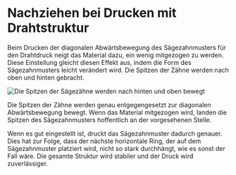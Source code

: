Nachziehen bei Drucken mit Drahtstruktur
====
Beim Drucken der diagonalen Abwärtsbewegung des Sägezahnmusters für den Drahtdruck neigt das Material dazu, ein wenig mitgezogen zu werden. Diese Einstellung gleicht diesen Effekt aus, indem die Form des Sägezahnmusters leicht verändert wird. Die Spitzen der Zähne werden nach oben und hinten gebracht.

![Die Spitzen der Sägezähne werden nach hinten und oben bewegt](../../../articles/images/wireframe_drag_along.svg)

Die Spitzen der Zähne werden genau entgegengesetzt zur diagonalen Abwärtsbewegung bewegt. Wenn das Material mitgezogen wird, landen die Spitzen des Sägezahnmusters hoffentlich an der vorgesehenen Stelle.

Wenn es gut eingestellt ist, druckt das Sägezahnmuster dadurch genauer. Dies hat zur Folge, dass der nächste horizontale Ring, der auf dem Sägezahnmuster platziert wird, nicht so stark durchhängt, wie es sonst der Fall wäre. Die gesamte Struktur wird stabiler und der Druck wird zuverlässiger.